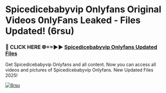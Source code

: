 # Spicedicebabyvip Onlyfans Original Videos 0nlyFans Leaked - Files Updated! (6rsu)

<h3>🔴 CLICK HERE 🌐==►► <a href="https://tinyurl.com/ehrbuxhb" rel="nofollow">Spicedicebabyvip Onlyfans Updated Files</a></h3>

Get Spicedicebabyvip Onlyfans and all content. Now you can access all videos and pictures of Spicedicebabyvip Onlyfans. New Updated Files 2025!

[![6rsu](https://i.imgur.com/lVYEuWS.gif)](https://tinyurl.com/ehrbuxhb)
